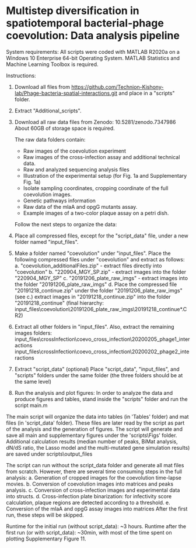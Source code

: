 
# Multistep diversification in spatiotemporal bacterial-phage coevolution: Data analysis pipeline  

System requirements:
All scripts were coded with MATLAB R2020a on a Windows 10 Enterprise 64-bit Operating System. 
MATLAB Statistics and Machine Learning Toolbox is required.

Instructions: 
1. Download all files from https://github.com/Technion-Kishony-lab/Phage-bacteria-spatial-interactions.git and place in a "scripts" folder.
2. Extract "Additional_scripts".
3. Download all raw data files from Zenodo:
	10.5281/zenodo.7347986
	About 60GB of storage space is required. 
	
	The raw data folders contain:
	* Raw images of the coevolution experiment 
	* Raw images of the cross-infection assay and additional technical data.
	* Raw and analyzed sequencing analysis files 
	* Illustration of the experimental setup (for Fig. 1a and Supplementary Fig. 1a) 
	* Isolate sampling coordinates, cropping coordinate of the full coevolution images.
	* Genetic pathways information
	* Raw data of the mlaA and opgG mutants assay.
	* Example images of a two-color plaque assay on a petri dish.

	Follow the next steps to organize the data:
	
4. Place all compressed files, except for the "script_data" file, under a new folder named "input_files".
5. Make a folder named "coevolution" under "input_files".
	Place the following compressed files under "coevolution" and extract as follows:
	a. "coevolution_additionalFiles.zip" - extract files directly into "coevolution"
	b. "220904_MGY_SP.zip" - extract images into the folder "220904_MGY_SP"
	c. "20191206_plate_raw_imgs" - extract images into the folder "20191206_plate_raw_imgs" 
	d. Place the compressed file "20191218_continue.zip" under the folder "20191206_plate_raw_imgs" (see c.)
	   extract images in "20191218_continue.zip" into the folder "20191218_continue" (final hierarchy: input_files\coevolution\20191206_plate_raw_imgs\20191218_continue\*.CR2)

6. Extract all other folders in "input_files".
	Also, extract the remaining images folders:
	input_files\crossInfection\coevo_cross_infection\20200205_phage1_interactions
	input_files\crossInfection\coevo_cross_infection\20200202_phage2_interactions

7. Extract "script_data" (optional)
Place "script_data", "input_files", and "scripts" folders under the same folder (the three folders should be at the same level) 

8. Run the analysis and plot figures:
In order to analyze the data and produce figures and tables, stand inside the "scripts" folder and run the script
main.m

The main script will organize the data into tables (in 'Tables' folder) and mat files (in 'script_data' folder).
These files are later read by the script as part of the analysis and the generation of figures. 
The script will generate and save all main and supplementary figures under the 'scripts\Figs' folder.
Additional calculation results (median number of peaks, BiMat analysis, dN/dS ratio, the Lasso model and the multi-mutated gene simulation results)
are saved under scripts\output_files

The script can run without the script_data folder and generate all mat files from scratch. 
However, there are several time consuming steps in the full analysis:
a. Generation of cropped images for the coevolution time-lapse movies.
b. Conversion of coevolution images into matrices and peaks analysis. 
c. Conversion of cross-infection images and experimental data into structs.
d. Cross-infection plate binarization: for infectivity score calculation, plaque regions are detected according to a threshold. 
e. Conversion of the mlaA and opgG assay images into matrices
After the first run, these steps will be skipped.

Runtime for the initial run (without script_data): ~3 hours. 
Runtime after the first run (or with script_data): ~30min, with most of the time spent on plotting Supplementary Figure 11. 

